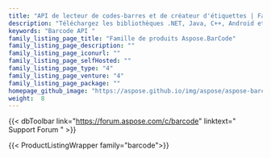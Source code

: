 ```yaml
---
title: "API de lecteur de codes-barres et de créateur d'étiquettes | Famille de produits Aspose.BarCode"
description: "Téléchargez les bibliothèques .NET, Java, C++, Android et PHP pour créer et lire des codes-barres de types linéaires, 2D et postaux. La famille comprend également l'extension Reporting Services, la solution SharePoint et l'exportateur JasperReports pour ajouter des fonctionnalités de code-barres."
keywords: "Barcode API "
family_listing_page_title: "Famille de produits Aspose.BarCode"
family_listing_page_description: ""
family_listing_page_iconurl: ""
family_listing_page_selfHosted: ""
family_listing_page_type: "4"
family_listing_page_venture: "4"
family_listing_page_package: ""
homepage_github_image: "https://aspose.github.io/img/aspose/aspose-barcode.png"
weight:  8
---
```


{{< dbToolbar link="https://forum.aspose.com/c/barcode" linktext=" Support Forum " >}}

{{< ProductListingWrapper family="barcode">}}

